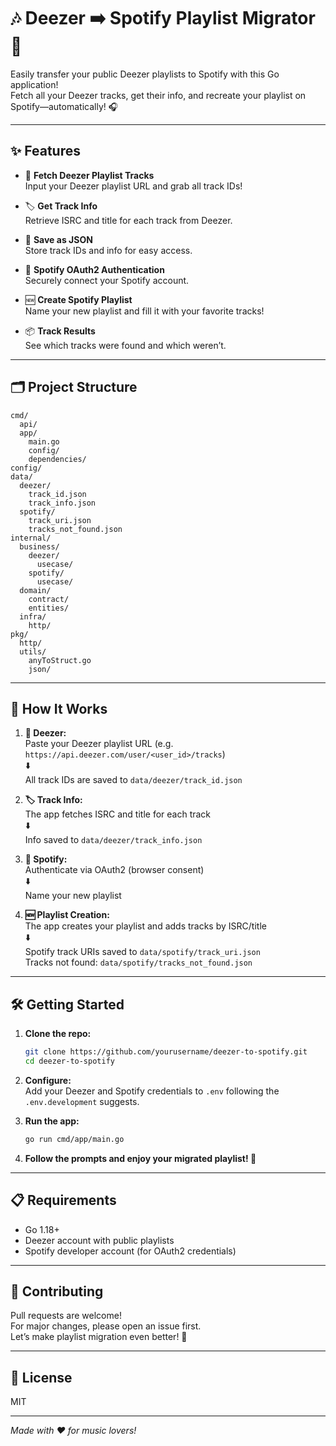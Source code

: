 # 🎶 Deezer ➡️ Spotify Playlist Migrator 🚀

Easily transfer your public Deezer playlists to Spotify with this Go application!  
Fetch all your Deezer tracks, get their info, and recreate your playlist on Spotify—automatically! 🎧

---

## ✨ Features

- 🔗 **Fetch Deezer Playlist Tracks**  
  Input your Deezer playlist URL and grab all track IDs!

- 🏷️ **Get Track Info**  
  Retrieve ISRC and title for each track from Deezer.

- 💾 **Save as JSON**  
  Store track IDs and info for easy access.

- 🔐 **Spotify OAuth2 Authentication**  
  Securely connect your Spotify account.

- 🆕 **Create Spotify Playlist**  
  Name your new playlist and fill it with your favorite tracks!

- 📦 **Track Results**  
  See which tracks were found and which weren’t.

---

## 🗂️ Project Structure

```
cmd/
  api/
  app/
    main.go
    config/
    dependencies/
config/
data/
  deezer/
    track_id.json
    track_info.json
  spotify/
    track_uri.json
    tracks_not_found.json
internal/
  business/
    deezer/
      usecase/
    spotify/
      usecase/
  domain/
    contract/
    entities/
  infra/
    http/
pkg/
  http/
  utils/
    anyToStruct.go
    json/
```

---

## 🚦 How It Works

1. **🔗 Deezer:**  
   Paste your Deezer playlist URL (e.g. `https://api.deezer.com/user/<user_id>/tracks`)  
   ⬇️  
   All track IDs are saved to `data/deezer/track_id.json`

2. **🏷️ Track Info:**  
   The app fetches ISRC and title for each track  
   ⬇️  
   Info saved to `data/deezer/track_info.json`

3. **🔐 Spotify:**  
   Authenticate via OAuth2 (browser consent)  
   ⬇️  
   Name your new playlist

4. **🆕 Playlist Creation:**  
   The app creates your playlist and adds tracks by ISRC/title  
   ⬇️  
   Spotify track URIs saved to `data/spotify/track_uri.json`  
   Tracks not found: `data/spotify/tracks_not_found.json`

---

## 🛠️ Getting Started

1. **Clone the repo:**  
   ```sh
   git clone https://github.com/yourusername/deezer-to-spotify.git
   cd deezer-to-spotify
   ```

2. **Configure:**  
   Add your Deezer and Spotify credentials to `.env` following the `.env.development` suggests.

3. **Run the app:**  
   ```sh
   go run cmd/app/main.go
   ```

4. **Follow the prompts and enjoy your migrated playlist! 🎉**

---

## 📋 Requirements

- Go 1.18+
- Deezer account with public playlists
- Spotify developer account (for OAuth2 credentials)

---

## 🤝 Contributing

Pull requests are welcome!  
For major changes, please open an issue first.  
Let’s make playlist migration even better! 🚀

---

## 📄 License

MIT

---

_Made with ❤️ for music lovers!_